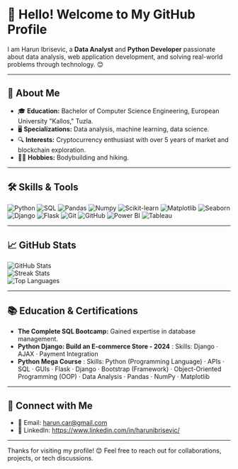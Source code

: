 # 👋 Hello! Welcome to My GitHub Profile

I am Harun Ibrisevic, a **Data Analyst** and **Python Developer** passionate about data analysis, web application development, and solving real-world problems through technology. 😊

---

## 📖 About Me
- 🎓 **Education:** Bachelor of Computer Science Engineering, European University "Kallos," Tuzla.  
- 🖥️ **Specializations:** Data analysis, machine learning, data science.  
- 🔍 **Interests:** Cryptocurrency enthusiast with over 5 years of market and blockchain exploration.  
- 🏋️‍♂️ **Hobbies:** Bodybuilding and hiking.  

---

## 🛠️ Skills & Tools

![Python](https://img.shields.io/badge/Python-3776AB?style=for-the-badge&logo=python&logoColor=white)
![SQL](https://img.shields.io/badge/SQL-4479A1?style=for-the-badge&logo=postgresql&logoColor=white)
![Pandas](https://img.shields.io/badge/Pandas-150458?style=for-the-badge&logo=pandas&logoColor=white)
![Numpy](https://img.shields.io/badge/Numpy-013243?style=for-the-badge&logo=numpy&logoColor=white)
![Scikit-learn](https://img.shields.io/badge/Scikit--learn-F7931E?style=for-the-badge&logo=scikit-learn&logoColor=white)
![Matplotlib](https://img.shields.io/badge/Matplotlib-11557C?style=for-the-badge&logoColor=white)
![Seaborn](https://img.shields.io/badge/Seaborn-3776AB?style=for-the-badge&logo=python&logoColor=white)
![Django](https://img.shields.io/badge/Django-092E20?style=for-the-badge&logo=django&logoColor=white)
![Flask](https://img.shields.io/badge/Flask-000000?style=for-the-badge&logo=flask&logoColor=white)
![Git](https://img.shields.io/badge/Git-F05032?style=for-the-badge&logo=git&logoColor=white)
![GitHub](https://img.shields.io/badge/GitHub-181717?style=for-the-badge&logo=github&logoColor=white)
![Power BI](https://img.shields.io/badge/Power%20BI-F2C811?style=for-the-badge&logo=powerbi&logoColor=black)
![Tableau](https://img.shields.io/badge/Tableau-E97627?style=for-the-badge&logo=tableau&logoColor=white)

--- 
 ## 📈 GitHub Stats

![GitHub Stats](https://github-readme-stats.vercel.app/api?username=YourUsername&show_icons=true&theme=radical)  
![Streak Stats](https://github-readme-streak-stats.herokuapp.com/?user=YourUsername&theme=radical)  
![Top Languages](https://github-readme-stats.vercel.app/api/top-langs/?username=YourUsername&layout=compact&theme=radical)


---

## 📚 Education & Certifications
- **The Complete SQL Bootcamp:** Gained expertise in database management.  
- **Python Django: Build an E-commerce Store - 2024** : Skills: Django · AJAX · Payment Integration
- **Python Mega Course** : Skills: Python (Programming Language) · APIs · SQL · GUIs · Flask · Django · Bootstrap (Framework) · Object-Oriented Programming (OOP) · Data Analysis · Pandas · NumPy · Matplotlib

---

## 🔗 Connect with Me
- 📧 Email: harun.car@gmail.com 
- 💼 LinkedIn: https://www.linkedin.com/in/harunibrisevic/

---

Thanks for visiting my profile! 😊 Feel free to reach out for collaborations, projects, or tech discussions.
